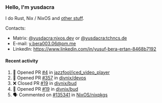 ### Hello, I'm yusdacra

I do Rust, Nix / NixOS and [other stuff](https://yusdacra.gitlab.io/about).

Contacts:
- Matrix: [@yusdacra:nixos.dev](https://matrix.to/#/@yusdacra:nixos.dev) or [@yusdacra:tchncs.de](https://matrix.to/#/@yusdacra:tchncs.de)
- E-mail: y.bera003.06@pm.me
- LinkedIn: https://www.linkedin.com/in/yusuf-bera-ertan-8468b7192

#### Recent activity

<!--START_SECTION:activity-->
1. 💪 Opened PR [#4](https://github.com/jazzfool/iced_video_player/pull/4) in [jazzfool/iced_video_player](https://github.com/jazzfool/iced_video_player)
2. 💪 Opened PR [#357](https://github.com/divnix/devos/pull/357) in [divnix/devos](https://github.com/divnix/devos)
3. ❌ Closed PR [#19](https://github.com/divnix/bud/pull/19) in [divnix/bud](https://github.com/divnix/bud)
4. 💪 Opened PR [#19](https://github.com/divnix/bud/pull/19) in [divnix/bud](https://github.com/divnix/bud)
5. 🗣 Commented on [#135341](https://github.com/NixOS/nixpkgs/issues/135341) in [NixOS/nixpkgs](https://github.com/NixOS/nixpkgs)
<!--END_SECTION:activity-->
